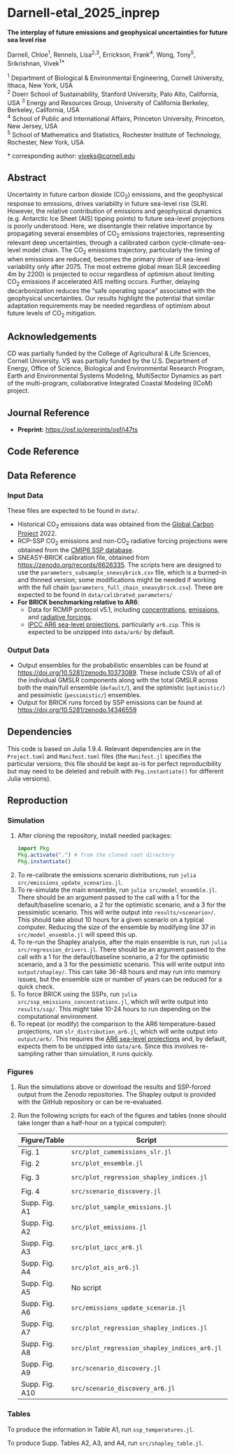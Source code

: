 # Darnell-etal_2025_inprep

**The interplay of future emissions and geophysical uncertainties for future sea level rise**

Darnell, Chloe<sup>1</sup>, Rennels, Lisa<sup>2,3</sup>, Errickson, Frank<sup>4</sup>, Wong, Tony<sup>5</sup>, Srikrishnan, Vivek<sup>1\*</sup>

<sup>1</sup> Department of Biological & Environmental Engineering, Cornell University, Ithaca, New York, USA  
<sup>2</sup> Doerr School of Sustainability, Stanford University, Palo Alto, California, USA
<sup>3</sup> Energy and Resources Group, University of California Berkeley, Berkeley, California, USA  
<sup>4</sup> School of Public and International Affairs, Princeton University, Princeton, New Jersey, USA  
<sup>5</sup> School of Mathematics and Statistics, Rochester Institute of Technology, Rochester, New York, USA

\* corresponding author:  viveks@cornell.edu

## Abstract

Uncertainty in future carbon dioxide (CO<sub>2</sub>) emissions, and the geophysical response to emissions, drives variability in future sea-level rise (SLR). However, the relative contribution of emissions and geophysical dynamics (e.g. Antarctic Ice Sheet (AIS) tipping points) to future sea-level projections is poorly understood.  Here, we disentangle their relative importance by propagating several ensembles of CO<sub>2</sub> emissions trajectories, representing relevant deep uncertainties, through a calibrated carbon cycle-climate-sea-level model chain. The CO<sub>2</sub> emissions trajectory, particularly the timing of when emissions are reduced, becomes the primary driver of sea-level variability only after 2075. The most extreme global mean SLR (exceeding 4m by 2200) is projected to occur regardless of optimism about limiting CO<sub>2</sub> emissions if accelerated AIS melting occurs. Further, delaying decarbonization reduces the “safe operating space” associated with the geophysical uncertainties. Our results highlight the potential that similar adaptation requirements may be needed regardless of optimism about future levels of CO<sub>2</sub> mitigation.

## Acknowledgements

CD was partially funded by the College of Agricultural \& Life Sciences, Cornell University. VS was partially funded by the U.S. Department of Energy, Office of Science, Biological and Environmental Research Program, Earth and Environmental Systems Modeling, MultiSector Dynamics as part of the multi-program, collaborative Integrated Coastal Modeling (ICoM) project.

## Journal Reference

* **Preprint:** <https://osf.io/preprints/osf/j47ts>
 
## Code Reference

## Data Reference

### Input Data

These files are expected to be found in `data/`.

- Historical CO<sub>2</sub> emissions data was obtained from the [Global Carbon Project](https://www.globalcarbonproject.org/) 2022.
- RCP-SSP CO<sub>2</sub> emissions and non-CO<sub>2</sub> radiative forcing projections were obtained from the [CMIP6 SSP database](https://tntcat.iiasa.ac.at/SspDb/dsd?Action=htmlpage&page=10).
- SNEASY-BRICK calibration file, obtained from <https://zenodo.org/records/6626335>. The scripts here are designed to use the `parameters_subsample_sneasybrick.csv` file, which is a burned-in and thinned version; some modifications might be needed if working with the full chain (`parameters_full_chain_sneasybrick.csv`). These are expected to be found in `data/calibrated_parameters/`
- **For BRICK benchmarking relative to AR6**: 
  - Data for RCMIP protocol v5.1, including [concentrations](https://gitlab.com/rcmip/rcmip/-/blob/master/data/protocol/rcmip-concentrations-annual-means-v5-1-0.csv?ref_type=heads), [emissions](https://gitlab.com/rcmip/rcmip/-/blob/master/data/protocol/rcmip-emissions-annual-means-v5-1-0.csv?ref_type=heads), and [radiative forcings](https://gitlab.com/rcmip/rcmip/-/blob/master/data/protocol/rcmip-radiative-forcing-annual-means-v5-1-0.csv?ref_type=heads). 
  - [IPCC AR6 sea-level projections](https://zenodo.org/records/6382554), particularly `ar6.zip`. This is expected to be unzipped into `data/ar6/` by default.

### Output Data

- Output ensembles for the probabilistic ensembles can be found at <https://doi.org/10.5281/zenodo.10373089>. These include CSVs of all of the individual GMSLR components along with the total GMSLR across both the main/full ensemble (`default/`), and the optimistic (`optimistic/`) and pessimistic (`pessimistic/`) ensembles.
- Output for BRICK runs forced by SSP emissions can be found at <https://doi.org/10.5281/zenodo.14346559>

## Dependencies

This code is based on Julia 1.9.4. Relevant dependencies are in the `Project.toml` and `Manifest.toml` files (the `Manifest.jl` specifies the particular versions; this file should be kept as-is for perfect reproducibility but may need to be deleted and rebuilt with `Pkg.instantiate()` for different Julia versions).

## Reproduction

### Simulation 

1. After cloning the repository, install needed packages:
    ```julia
    import Pkg
    Pkg.activate(".") # from the cloned root directory
    Pkg.instantiate()
    ```
2. To re-calibrate the emissions scenario distributions, run `julia src/emissions_update_scenarios.jl`.
3. To re-simulate the main ensemble, run `julia src/model_ensemble.jl`. There should be an argument passed to the call with a 1 for the default/baseline scenario, a 2 for the optimistic scenario, and a 3 for the pessimistic scenario. This will write output into `results/<scenario>/`. This should take about 10 hours for a given scenario on a typical computer. Reducing the size of the ensemble by modifying line 37 in `src/model_ensemble.jl` will speed this up.
4. To re-run the Shapley analysis, after the main ensemble is run, run `julia src/regression_drivers.jl`. There should be an argument passed to the call with a 1 for the default/baseline scenario, a 2 for the optimistic scenario, and a 3 for the pessimistic scenario. This will write output into `output/shapley/`. This can take 36-48 hours and may run into memory issues, but the ensemble size or number of years can be reduced for a quick check.
5. To force BRICK using the SSPs, run `julia src/ssp_emissions_concentrations.jl`, which will write output into `results/ssp/`. This might take 10-24 hours to run depending on the computational environment.
6. To repeat (or modify) the comparison to the AR6 temperature-based projections, run `slr_distribution_ar6.jl`, which will write output into `output/ar6/`. This requires the [AR6 sea-level projections](https://doi.org/10.5281/zenodo.14346559) and, by default, expects them to be unzipped into `data/ar6`. Since this involves re-sampling rather than simulation, it runs quickly.

### Figures

1. Run the simulations above or download the results and SSP-forced output from the Zenodo repositories. The Shapley output is provided with the GitHub repository or can be re-evaluated.  
2. Run the following scripts for each of the figures and tables (none should take longer than a half-hour on a typical computer):
    
    | Figure/Table | Script | How To Run | Output File |
    | --- | --- | --- | --- |
    | Fig. 1  | `src/plot_cumemissions_slr.jl` | `julia src/plot_cumemissions_slr.jl` | `figures/slr_temps_all.png` |
    | Fig. 2 | `src/plot_ensemble.jl` | `julia src/plot_ensemble.jl` | `figures/ensemble_projections.png` |
    | Fig. 3 | `src/plot_regression_shapley_indices.jl` | `julia src/regression_shapley_indices.jl` | `figures/stacked-shapley-index-scenarios.png` |
    | Fig. 4 | `src/scenario_discovery.jl` | `julia src/scenario_discovery.jl` | `figures/factor_map_all_scenarios.png` |
    | Supp. Fig. A1 | `src/plot_sample_emissions.jl`|  `julia src/plot_sample_emissions.jl`| `figures/sample-emissions.png` |
    | Supp. Fig. A2 | `src/plot_emissions.jl` | `julia src/plot_emissions.jl` | `figures/scenario_emissions.png` |
    | Supp. Fig. A3 | `src/plot_ipcc_ar6.jl` | `julia src/plot_ipcc_ar6.jl` | `figures/brick_ipcc_compare.png` |
    | Supp. Fig. A4 | `src/plot_ais_ar6.jl` | `julia src/plot_ais_ar6.jl` | `figures/slr_ar6.png` |
    | Supp. Fig. A5 | No script | No script | `figures/sneasy_diagnostic.png` |
    | Supp. Fig. A6 | `src/emissions_update_scenario.jl` | `julia src/emissions_update_scenario.jl` | `figures/emissions_updates.png` |
    | Supp. Fig. A7 | `src/plot_regression_shapley_indices.jl` | `julia src/plot_regression_shapley_indices.jl` | `figures/shapley-index-years.png` |
    | Supp. Fig. A8 | `src/plot_regression_shapley_indices_ar6.jl` | `julia src/plot_regression_shapley_indices_ar6.jl` | `figures/stacked-shapley-index-scenarios-ar6.png` |
    | Supp. Fig. A9 | `src/scenario_discovery.jl` | `julia src/scenario_discovery.jl` | `figures/feature_importance_scenarios.png` |
    | Supp. Fig. A10 | `src/scenario_discovery_ar6.jl` | `julia src/scenario_discovery_ar6.jl` | `figures/factor_map_all_scenarios_ar6.png` |

### Tables

To produce the information in Table A1, run `ssp_temperatures.jl`.

To produce Supp. Tables A2, A3, and A4, run `src/shapley_table.jl`.

